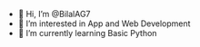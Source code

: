 - 👋 Hi, I’m @BilalAG7
- 👀 I’m interested in App and Web Development
- 🌱 I’m currently learning Basic Python


